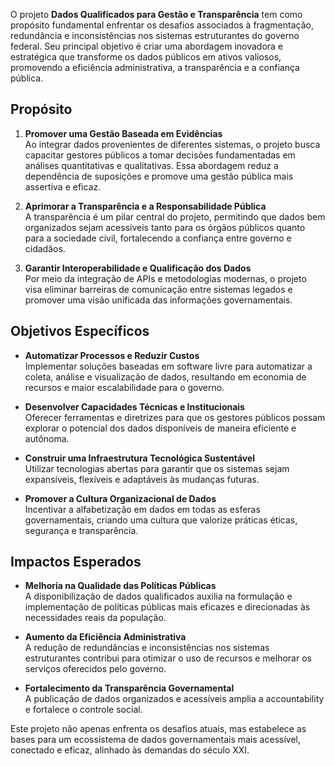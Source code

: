 O projeto **Dados Qualificados para Gestão e Transparência** tem como propósito fundamental enfrentar os desafios associados à fragmentação, redundância e inconsistências nos sistemas estruturantes do governo federal. Seu principal objetivo é criar uma abordagem inovadora e estratégica que transforme os dados públicos em ativos valiosos, promovendo a eficiência administrativa, a transparência e a confiança pública.

## Propósito

1. **Promover uma Gestão Baseada em Evidências**  
   Ao integrar dados provenientes de diferentes sistemas, o projeto busca capacitar gestores públicos a tomar decisões fundamentadas em análises quantitativas e qualitativas. Essa abordagem reduz a dependência de suposições e promove uma gestão pública mais assertiva e eficaz.

2. **Aprimorar a Transparência e a Responsabilidade Pública**  
   A transparência é um pilar central do projeto, permitindo que dados bem organizados sejam acessíveis tanto para os órgãos públicos quanto para a sociedade civil, fortalecendo a confiança entre governo e cidadãos.

3. **Garantir Interoperabilidade e Qualificação dos Dados**  
   Por meio da integração de APIs e metodologias modernas, o projeto visa eliminar barreiras de comunicação entre sistemas legados e promover uma visão unificada das informações governamentais.

## Objetivos Específicos

- **Automatizar Processos e Reduzir Custos**  
  Implementar soluções baseadas em software livre para automatizar a coleta, análise e visualização de dados, resultando em economia de recursos e maior escalabilidade para o governo.

- **Desenvolver Capacidades Técnicas e Institucionais**  
  Oferecer ferramentas e diretrizes para que os gestores públicos possam explorar o potencial dos dados disponíveis de maneira eficiente e autônoma.

- **Construir uma Infraestrutura Tecnológica Sustentável**  
  Utilizar tecnologias abertas para garantir que os sistemas sejam expansíveis, flexíveis e adaptáveis às mudanças futuras.

- **Promover a Cultura Organizacional de Dados**  
  Incentivar a alfabetização em dados em todas as esferas governamentais, criando uma cultura que valorize práticas éticas, segurança e transparência.

## Impactos Esperados

- **Melhoria na Qualidade das Políticas Públicas**  
  A disponibilização de dados qualificados auxilia na formulação e implementação de políticas públicas mais eficazes e direcionadas às necessidades reais da população.

- **Aumento da Eficiência Administrativa**  
  A redução de redundâncias e inconsistências nos sistemas estruturantes contribui para otimizar o uso de recursos e melhorar os serviços oferecidos pelo governo.

- **Fortalecimento da Transparência Governamental**  
  A publicação de dados organizados e acessíveis amplia a accountability e fortalece o controle social.

Este projeto não apenas enfrenta os desafios atuais, mas estabelece as bases para um ecossistema de dados governamentais mais acessível, conectado e eficaz, alinhado às demandas do século XXI.
